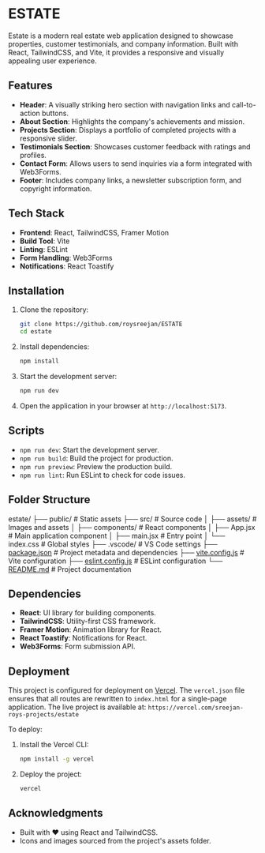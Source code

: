 # ESTATE

Estate is a modern real estate web application designed to showcase properties, customer testimonials, and company information. Built with React, TailwindCSS, and Vite, it provides a responsive and visually appealing user experience.

## Features

- **Header**: A visually striking hero section with navigation links and call-to-action buttons.
- **About Section**: Highlights the company's achievements and mission.
- **Projects Section**: Displays a portfolio of completed projects with a responsive slider.
- **Testimonials Section**: Showcases customer feedback with ratings and profiles.
- **Contact Form**: Allows users to send inquiries via a form integrated with Web3Forms.
- **Footer**: Includes company links, a newsletter subscription form, and copyright information.

## Tech Stack

- **Frontend**: React, TailwindCSS, Framer Motion
- **Build Tool**: Vite
- **Linting**: ESLint
- **Form Handling**: Web3Forms
- **Notifications**: React Toastify

## Installation

1. Clone the repository:
   ```bash
   git clone https://github.com/roysreejan/ESTATE
   cd estate

2. Install dependencies:
   ```bash
   npm install

3. Start the development server:
   ```bash
   npm run dev

4. Open the application in your browser at `http://localhost:5173`.

## Scripts

- `npm run dev`: Start the development server.
- `npm run build`: Build the project for production.
- `npm run preview`: Preview the production build.
- `npm run lint`: Run ESLint to check for code issues.

## Folder Structure
estate/
├── public/               # Static assets
├── src/                  # Source code
│   ├── assets/           # Images and assets
│   ├── components/       # React components
│   ├── App.jsx           # Main application component
│   ├── main.jsx          # Entry point
│   └── index.css         # Global styles
├── .vscode/              # VS Code settings
├── [package.json](http://_vscodecontentref_/0)          # Project metadata and dependencies
├── [vite.config.js](http://_vscodecontentref_/1)        # Vite configuration
├── [eslint.config.js](http://_vscodecontentref_/2)      # ESLint configuration
└── [README.md](http://_vscodecontentref_/3)             # Project documentation

## Dependencies

- **React**: UI library for building components.
- **TailwindCSS**: Utility-first CSS framework.
- **Framer Motion**: Animation library for React.
- **React Toastify**: Notifications for React.
- **Web3Forms**: Form submission API.

## Deployment

This project is configured for deployment on [Vercel](https://vercel.com). The `vercel.json` file ensures that all routes are rewritten to `index.html` for a single-page application.
The live project is available at: `https://vercel.com/sreejan-roys-projects/estate`

To deploy:

1. Install the Vercel CLI:

   ```bash
   npm install -g vercel

2. Deploy the project:

   ```bash
   vercel

## Acknowledgments

- Built with ❤️ using React and TailwindCSS.
- Icons and images sourced from the project's assets folder.